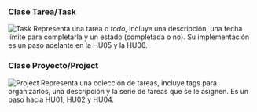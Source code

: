 ### Clase Tarea/Task
![Task](pkg/tareas/task.go)
Representa una tarea o *todo*, incluye una descripción, una fecha límite para completarla y un estado (completada o no). Su implementación es un paso adelante en la HU05 y la HU06.

### Clase Proyecto/Project
![Project](pkg/tareas/project.go)
Representa una colección de tareas, incluye tags para organizarlos, una descripción y la serie de tareas que se le asignen. Es un paso hacia HU01, HU02 y HU04. 
